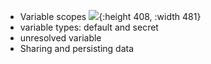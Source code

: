 - Variable scopes
  ![](https://assets.postman.com/postman-docs/v10/var-scope-v10.jpg){:height 408, :width 481}
- variable types: default  and secret
- unresolved variable
- Sharing and persisting data